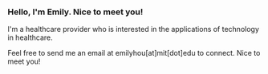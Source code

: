 ### Hello, I'm Emily. Nice to meet you!

I'm a healthcare provider who is interested in the applications of technology in healthcare.

Feel free to send me an email at emilyhou[at]mit[dot]edu to connect. Nice to meet you!
